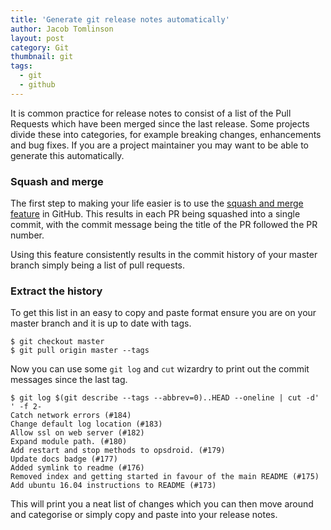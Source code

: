 ```yaml
---
title: 'Generate git release notes automatically'
author: Jacob Tomlinson
layout: post
category: Git
thumbnail: git
tags:
  - git
  - github
---
```


It is common practice for release notes to consist of a list of the Pull Requests which have been merged since the last release. Some projects divide these into categories, for example breaking changes, enhancements and bug fixes. If you are a project maintainer you may want to be able to generate this automatically. 

### Squash and merge

The first step to making your life easier is to use the [squash and merge feature](https://github.com/blog/2141-squash-your-commits) in GitHub. This results in each PR being squashed into a single commit, with the commit message being the title of the PR followed the PR number.

Using this feature consistently results in the commit history of your master branch simply being a list of pull requests.

### Extract the history

To get this list in an easy to copy and paste format ensure you are on your master branch and it is up to date with tags.

```shell
$ git checkout master
$ git pull origin master --tags
```

Now you can use some `git log` and `cut` wizardry to print out the commit messages since the last tag.

```shell
$ git log $(git describe --tags --abbrev=0)..HEAD --oneline | cut -d' ' -f 2-
Catch network errors (#184)
Change default log location (#183)
Allow ssl on web server (#182)
Expand module path. (#180)
Add restart and stop methods to opsdroid. (#179)
Update docs badge (#177)
Added symlink to readme (#176)
Removed index and getting started in favour of the main README (#175)
Add ubuntu 16.04 instructions to README (#173)
```

This will print you a neat list of changes which you can then move around and categorise or simply copy and paste into your release notes.
